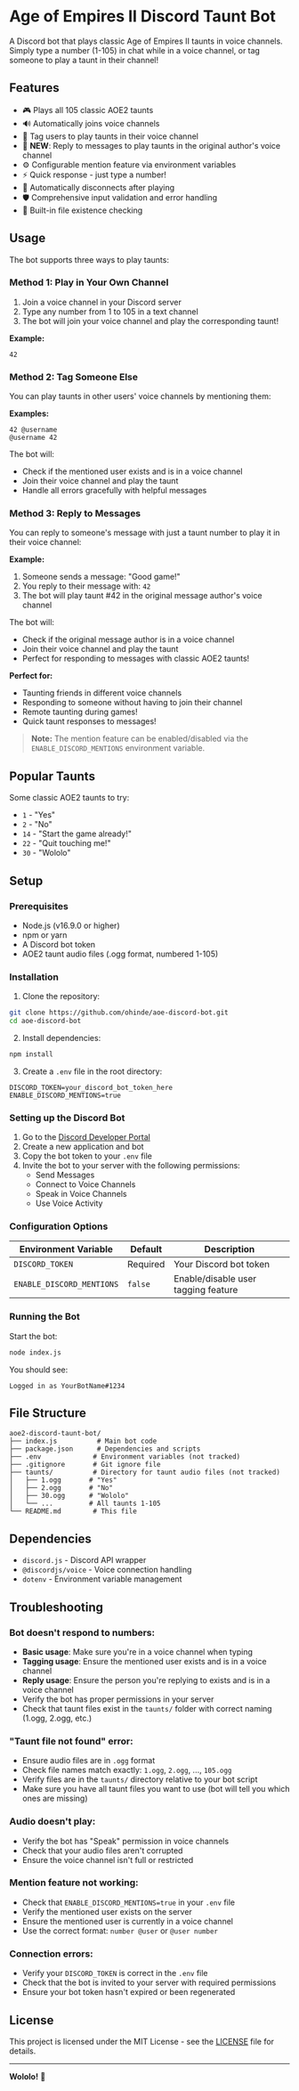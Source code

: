 # Age of Empires II Discord Taunt Bot

A Discord bot that plays classic Age of Empires II taunts in voice channels. Simply type a number (1-105) in chat while in a voice channel, or tag someone to play a taunt in their channel!

## Features

- 🎮 Plays all 105 classic AOE2 taunts
- 🔊 Automatically joins voice channels
- 👥 Tag users to play taunts in their voice channel
- 💬 **NEW**: Reply to messages to play taunts in the original author's voice channel
- ⚙️ Configurable mention feature via environment variables
- ⚡ Quick response - just type a number!
- 🤖 Automatically disconnects after playing
- 🛡️ Comprehensive input validation and error handling
- 📁 Built-in file existence checking

## Usage

The bot supports three ways to play taunts:

### Method 1: Play in Your Own Channel
1. Join a voice channel in your Discord server
2. Type any number from 1 to 105 in a text channel
3. The bot will join your voice channel and play the corresponding taunt!

**Example:**
```
42
```

### Method 2: Tag Someone Else
You can play taunts in other users' voice channels by mentioning them:

**Examples:**
```
42 @username
@username 42
```

The bot will:
- Check if the mentioned user exists and is in a voice channel
- Join their voice channel and play the taunt
- Handle all errors gracefully with helpful messages

### Method 3: Reply to Messages
You can reply to someone's message with just a taunt number to play it in their voice channel:

**Example:**
1. Someone sends a message: "Good game!"
2. You reply to their message with: `42`
3. The bot will play taunt #42 in the original message author's voice channel

The bot will:
- Check if the original message author is in a voice channel
- Join their voice channel and play the taunt
- Perfect for responding to messages with classic AOE2 taunts!

**Perfect for:**
- Taunting friends in different voice channels
- Responding to someone without having to join their channel
- Remote taunting during games!
- Quick taunt responses to messages!

> **Note:** The mention feature can be enabled/disabled via the `ENABLE_DISCORD_MENTIONS` environment variable.

## Popular Taunts

Some classic AOE2 taunts to try:
- `1` - "Yes"
- `2` - "No" 
- `14` - "Start the game already!"
- `22` - "Quit touching me!"
- `30` - "Wololo"

## Setup

### Prerequisites
- Node.js (v16.9.0 or higher)
- npm or yarn
- A Discord bot token
- AOE2 taunt audio files (.ogg format, numbered 1-105)

### Installation

1. Clone the repository:
```bash
git clone https://github.com/ohinde/aoe-discord-bot.git
cd aoe-discord-bot
```

2. Install dependencies:
```bash
npm install
```

3. Create a `.env` file in the root directory:
```env
DISCORD_TOKEN=your_discord_bot_token_here
ENABLE_DISCORD_MENTIONS=true
```

### Setting up the Discord Bot

1. Go to the [Discord Developer Portal](https://discord.com/developers/applications)
2. Create a new application and bot
3. Copy the bot token to your `.env` file
4. Invite the bot to your server with the following permissions:
   - Send Messages
   - Connect to Voice Channels
   - Speak in Voice Channels
   - Use Voice Activity

### Configuration Options

| Environment Variable | Default | Description |
|---------------------|---------|-------------|
| `DISCORD_TOKEN` | Required | Your Discord bot token |
| `ENABLE_DISCORD_MENTIONS` | `false` | Enable/disable user tagging feature |

### Running the Bot

Start the bot:
```bash
node index.js
```

You should see:
```
Logged in as YourBotName#1234
```

## File Structure

```
aoe2-discord-taunt-bot/
├── index.js          # Main bot code
├── package.json      # Dependencies and scripts
├── .env             # Environment variables (not tracked)
├── .gitignore       # Git ignore file
├── taunts/          # Directory for taunt audio files (not tracked)
│   ├── 1.ogg       # "Yes"
│   ├── 2.ogg       # "No"
│   ├── 30.ogg      # "Wololo"
│   └── ...         # All taunts 1-105
└── README.md        # This file
```

## Dependencies

- `discord.js` - Discord API wrapper
- `@discordjs/voice` - Voice connection handling  
- `dotenv` - Environment variable management

## Troubleshooting

### Bot doesn't respond to numbers:
- **Basic usage**: Make sure you're in a voice channel when typing
- **Tagging usage**: Ensure the mentioned user exists and is in a voice channel
- **Reply usage**: Ensure the person you're replying to exists and is in a voice channel
- Verify the bot has proper permissions in your server
- Check that taunt files exist in the `taunts/` folder with correct naming (1.ogg, 2.ogg, etc.)

### "Taunt file not found" error:
- Ensure audio files are in `.ogg` format
- Check file names match exactly: `1.ogg`, `2.ogg`, ..., `105.ogg`
- Verify files are in the `taunts/` directory relative to your bot script
- Make sure you have all taunt files you want to use (bot will tell you which ones are missing)

### Audio doesn't play:
- Verify the bot has "Speak" permission in voice channels
- Check that your audio files aren't corrupted
- Ensure the voice channel isn't full or restricted

### Mention feature not working:
- Check that `ENABLE_DISCORD_MENTIONS=true` in your `.env` file
- Verify the mentioned user exists on the server
- Ensure the mentioned user is currently in a voice channel
- Use the correct format: `number @user` or `@user number`

### Connection errors:
- Verify your `DISCORD_TOKEN` is correct in the `.env` file
- Check that the bot is invited to your server with required permissions
- Ensure your bot token hasn't expired or been regenerated

## License

This project is licensed under the MIT License - see the [LICENSE](LICENSE) file for details.

---

**Wololo!** 🏰